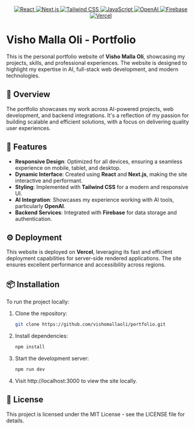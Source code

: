 <p align="center">
  <a href="https://reactjs.org/" target="_blank">
    <img src="https://img.shields.io/badge/-React-61DAFB?logo=react&logoColor=white&style=flat-square" alt="React"/>
  </a>
  <a href="https://nextjs.org/" target="_blank">
    <img src="https://img.shields.io/badge/-Next.js-000000?logo=next.js&logoColor=white&style=flat-square" alt="Next.js"/>
  </a>
  <a href="https://tailwindcss.com/" target="_blank">
    <img src="https://img.shields.io/badge/-Tailwind%20CSS-38B2AC?logo=tailwind-css&logoColor=white&style=flat-square" alt="Tailwind CSS"/>
  </a>
  <a href="https://developer.mozilla.org/en-US/docs/Web/JavaScript" target="_blank">
    <img src="https://img.shields.io/badge/-JavaScript-F7DF1E?logo=javascript&logoColor=black&style=flat-square" alt="JavaScript"/>
  </a>
  <a href="https://openai.com/" target="_blank">
    <img src="https://img.shields.io/badge/-OpenAI-412991?logo=openai&logoColor=white&style=flat-square" alt="OpenAI"/>
  </a>
  <a href="https://firebase.google.com/" target="_blank">
    <img src="https://img.shields.io/badge/-Firebase-FFCA28?logo=firebase&logoColor=black&style=flat-square" alt="Firebase"/>
  </a>
  <a href="https://vercel.com/" target="_blank">
    <img src="https://img.shields.io/badge/-Vercel-000000?logo=vercel&logoColor=white&style=flat-square" alt="Vercel"/>
  </a>
</p>

# Visho Malla Oli - Portfolio

This is the personal portfolio website of **Visho Malla Oli**, showcasing my projects, skills, and professional experiences. The website is designed to highlight my expertise in AI, full-stack web development, and modern technologies.

## 🚀 Overview

The portfolio showcases my work across AI-powered projects, web development, and backend integrations. It's a reflection of my passion for building scalable and efficient solutions, with a focus on delivering quality user experiences.

## 🌟 Features

- **Responsive Design**: Optimized for all devices, ensuring a seamless experience on mobile, tablet, and desktop.
- **Dynamic Interface**: Created using **React** and **Next.js**, making the site interactive and performant.
- **Styling**: Implemented with **Tailwind CSS** for a modern and responsive UI.
- **AI Integration**: Showcases my experience working with AI tools, particularly **OpenAI**.
- **Backend Services**: Integrated with **Firebase** for data storage and authentication.
  
## ⚙️ Deployment

This website is deployed on **Vercel**, leveraging its fast and efficient deployment capabilities for server-side rendered applications. The site ensures excellent performance and accessibility across regions.

## 📦 Installation

To run the project locally:

1. Clone the repository:
   ```bash
   git clone https://github.com/vishomallaoli/portfolio.git
   ```

2. Install dependencies:

    ```bash
    npm install
    ```


3. Start the development server:

    ```bash
    npm run dev
    ```


4. Visit http://localhost:3000 to view the site locally.

## 📄 License

This project is licensed under the MIT License - see the LICENSE file for details.
